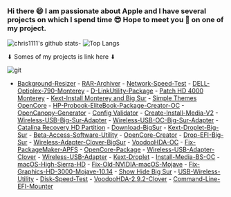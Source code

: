 ### Hi there 😄 I am passionate about Apple and I have several projects on which I spend time 😎 Hope to meet you 🤝 on one of my project.
![chris1111's github stats](https://github-readme-stats.vercel.app/api?username=chris1111&show_icons=true&theme=tokyonight)- ![Top Langs](https://github-readme-stats.vercel.app/api/top-langs/?username=chris1111&show_icons=true&theme=tokyonight)



<div align="left">
 ⬇︎ Somes of my projects is link here ⬇︎

 </a>
    </div>
    </div>
    
<div align="left">
 
![git](https://user-images.githubusercontent.com/6248794/103409556-67b1fd80-4b35-11eb-83b6-abede17a0260.png)
 
 </a>
    </div>
    </div>
    
- [Background-Resizer](https://github.com/chris1111/Background-Resizer) - [RAR-Archiver](https://github.com/chris1111/RAR-Archiver) - [Network-Speed-Test](https://github.com/chris1111/Network-Speed-Test) - [DELL-Optiplex-790-Monterey](https://github.com/chris1111/DELL-Optiplex-790-Monterey) - [D-LinkUtility-Package](https://github.com/chris1111/D-LinkUtility-Package) - [Patch HD 4000 Monterey](https://github.com/chris1111/Patch-HD4000-Monterey) - [Kext-Install Monterey and Big Sur](https://github.com/chris1111/Kext-Install) - [Simple Themes OpenCore](https://github.com/chris1111/My-Simple-OC-Themes) - [HP-Probook-EliteBook-Package-Creator-OC](https://github.com/chris1111/HP-Probook-EliteBook-Package-Creator-OC) - [OpenCanopy-Generator](https://github.com/chris1111/OpenCanopy-Generator) - [Config Validator](https://github.com/chris1111/Config-Validator) - [Create-Install-Media-V2](https://github.com/chris1111/Create-Install-Media-V2) - [Wireless-USB-Big-Sur-Adapter](https://github.com/chris1111/Wireless-USB-Big-Sur-Adapter) - [Wireless-USB-OC-Big-Sur-Adapter](https://github.com/chris1111/Wireless-USB-OC-Big-Sur-Adapter) - [Catalina Recovery HD Partition](https://github.com/chris1111/Catalina-Recovery-HD-Partition) - [Download-BigSur](https://github.com/chris1111/Download-BigSur) - [Kext-Droplet-Big-Sur](https://github.com/chris1111/Kext-Droplet-Big-Sur) - [Beta-Access-Software-Utility](https://github.com/chris1111/Beta-Access-Software-Utility) - [OpenCore-Creator](https://github.com/chris1111/OpenCore-Creator) - [Drop-EFI-Big-Sur](https://github.com/chris1111/Drop-EFI-Big-Sur) - [Wireless-Adapter-Clover-BigSur](https://github.com/chris1111/WirelessAdapterCloverBigSur) - [VoodooHDA-OC](https://github.com/chris1111/VoodooHDA-OC) - [Fix-PackageMaker-APFS](https://github.com/chris1111/Fix-PackageMaker-APFS) - [OpenCore-Package](https://github.com/chris1111/OpenCore-Package) - [Wireless-USB-Adapter-Clover](https://github.com/chris1111/Wireless-USB-Adapter-Clover) - [Wireless-USB-Adapter](https://github.com/chris1111/Wireless-USB-Adapter) - [Kext-Droplet](https://github.com/chris1111/Kext-Droplet) - [Install-Media-BS-OC](https://github.com/chris1111/Install-Media-BS-OC) - [macOS-High-Sierra-HD](https://github.com/chris1111/macOS-High-Sierra-HD) - [Fix-Old-NVIDIA-macOS-Mojave](https://github.com/chris1111/Fix-Old-NVIDIA-macOS-Mojave) - [Fix-Graphics-HD-3000-Mojave-10.14](https://github.com/chris1111/Fix-Graphics-HD-3000-Mojave-10.14) - [Show Hide Big Sur](https://github.com/chris1111/Show-Hide-BS) - [USB-Wireless-Utility](https://github.com/chris1111/USB-Wireless-Utility) - [Disk-Speed-Test](https://github.com/chris1111/Disk-Speed-Test) - [VoodooHDA-2.9.2-Clover](https://github.com/chris1111/VoodooHDA-2.9.2-Clover-V15) - [Command-Line-EFI-Mounter](https://github.com/chris1111/Command-Line-EFI-Mounter)

    
